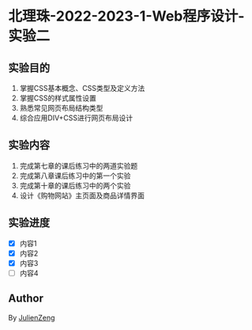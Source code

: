 # 北理珠-2022-2023-1-Web程序设计-实验二

## 实验目的
1. 掌握CSS基本概念、CSS类型及定义方法
2. 掌握CSS的样式属性设置
3. 熟悉常见网页布局结构类型
4. 综合应用DIV+CSS进行网页布局设计

## 实验内容
1. 完成第七章的课后练习中的两道实验题
2. 完成第八章课后练习中的第一个实验
3. 完成第十章的课后练习中的两个实验
4. 设计《购物网站》主页面及商品详情界面

## 实验进度
- [x] 内容1
- [x] 内容2
- [x] 内容3
- [ ] 内容4

## Author
By [JulienZeng](https://github.com/JulienZeng)
